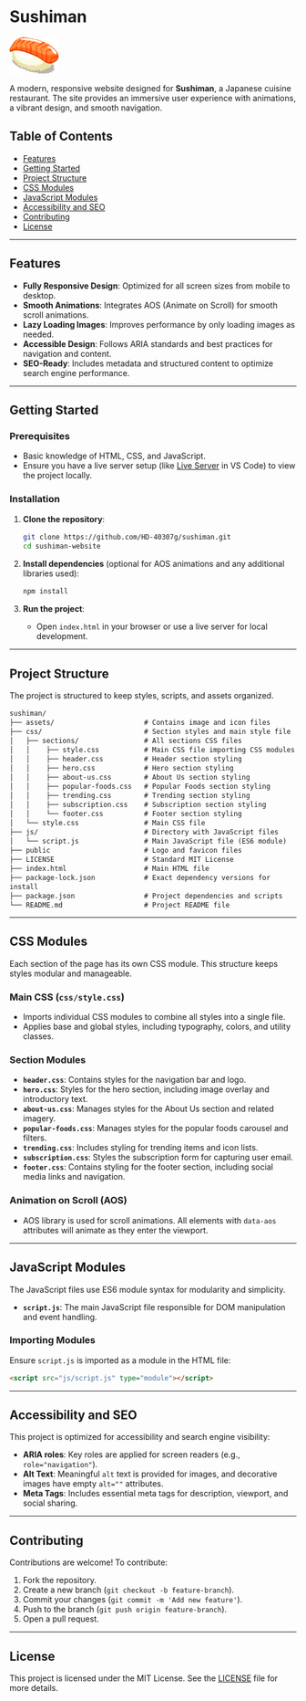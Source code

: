 # Sushiman 
![Sushiman Logo](/public/sushi.png)

A modern, responsive website designed for **Sushiman**, a Japanese cuisine restaurant. The site provides an immersive user experience with animations, a vibrant design, and smooth navigation.

## Table of Contents
- [Features](#features)
- [Getting Started](#getting-started)
- [Project Structure](#project-structure)
- [CSS Modules](#css-modules)
- [JavaScript Modules](#javascript-modules)
- [Accessibility and SEO](#accessibility-and-seo)
- [Contributing](#contributing)
- [License](#license)

---

## Features

- **Fully Responsive Design**: Optimized for all screen sizes from mobile to desktop.
- **Smooth Animations**: Integrates AOS (Animate on Scroll) for smooth scroll animations.
- **Lazy Loading Images**: Improves performance by only loading images as needed.
- **Accessible Design**: Follows ARIA standards and best practices for navigation and content.
- **SEO-Ready**: Includes metadata and structured content to optimize search engine performance.

---

## Getting Started

### Prerequisites
- Basic knowledge of HTML, CSS, and JavaScript.
- Ensure you have a live server setup (like [Live Server](https://marketplace.visualstudio.com/items?itemName=ritwickdey.LiveServer) in VS Code) to view the project locally.

### Installation
1. **Clone the repository**:
   ```bash
   git clone https://github.com/HD-40307g/sushiman.git
   cd sushiman-website
   ```
2. **Install dependencies** (optional for AOS animations and any additional libraries used):
   ```bash
   npm install
   ```

3. **Run the project**:
   - Open `index.html` in your browser or use a live server for local development.

---

## Project Structure

The project is structured to keep styles, scripts, and assets organized.

```plaintext
sushiman/
├── assets/                      # Contains image and icon files
├── css/                         # Section styles and main style file
│   ├── sections/                # All sections CSS files
│   │    ├── style.css           # Main CSS file importing CSS modules
│   │    ├── header.css          # Header section styling
│   │    ├── hero.css            # Hero section styling
│   │    ├── about-us.css        # About Us section styling
│   │    ├── popular-foods.css   # Popular Foods section styling
│   │    ├── trending.css        # Trending section styling
│   │    ├── subscription.css    # Subscription section styling
│   │    └── footer.css          # Footer section styling
│   └── style.css                # Main CSS file
├── js/                          # Directory with JavaScript files
│   └── script.js                # Main JavaScript file (ES6 module)
├── public                       # Logo and favicon files
├── LICENSE                      # Standard MIT License
├── index.html                   # Main HTML file
├── package-lock.json            # Exact dependency versions for install
├── package.json                 # Project dependencies and scripts
└── README.md                    # Project README file
```

---

## CSS Modules

Each section of the page has its own CSS module. This structure keeps styles modular and manageable.

### Main CSS (`css/style.css`)
- Imports individual CSS modules to combine all styles into a single file.
- Applies base and global styles, including typography, colors, and utility classes.

### Section Modules
- **`header.css`**: Contains styles for the navigation bar and logo.
- **`hero.css`**: Styles for the hero section, including image overlay and introductory text.
- **`about-us.css`**: Manages styles for the About Us section and related imagery.
- **`popular-foods.css`**: Manages styles for the popular foods carousel and filters.
- **`trending.css`**: Includes styling for trending items and icon lists.
- **`subscription.css`**: Styles the subscription form for capturing user email.
- **`footer.css`**: Contains styling for the footer section, including social media links and navigation.

### Animation on Scroll (AOS)
- AOS library is used for scroll animations. All elements with `data-aos` attributes will animate as they enter the viewport.

---

## JavaScript Modules

The JavaScript files use ES6 module syntax for modularity and simplicity.

- **`script.js`**: The main JavaScript file responsible for DOM manipulation and event handling.

### Importing Modules
Ensure `script.js` is imported as a module in the HTML file:
```html
<script src="js/script.js" type="module"></script>
```

---

## Accessibility and SEO

This project is optimized for accessibility and search engine visibility:

- **ARIA roles**: Key roles are applied for screen readers (e.g., `role="navigation"`).
- **Alt Text**: Meaningful `alt` text is provided for images, and decorative images have empty `alt=""` attributes.
- **Meta Tags**: Includes essential meta tags for description, viewport, and social sharing.

---

## Contributing

Contributions are welcome! To contribute:
1. Fork the repository.
2. Create a new branch (`git checkout -b feature-branch`).
3. Commit your changes (`git commit -m 'Add new feature'`).
4. Push to the branch (`git push origin feature-branch`).
5. Open a pull request.

---

## License

This project is licensed under the MIT License. See the [LICENSE](LICENSE) file for more details.
